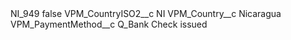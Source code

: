 <?xml version="1.0" encoding="UTF-8"?>
<CustomMetadata xmlns="http://soap.sforce.com/2006/04/metadata" xmlns:xsi="http://www.w3.org/2001/XMLSchema-instance" xmlns:xsd="http://www.w3.org/2001/XMLSchema">
    <label>NI_949</label>
    <protected>false</protected>
    <values>
        <field>VPM_CountryISO2__c</field>
        <value xsi:type="xsd:string">NI</value>
    </values>
    <values>
        <field>VPM_Country__c</field>
        <value xsi:type="xsd:string">Nicaragua</value>
    </values>
    <values>
        <field>VPM_PaymentMethod__c</field>
        <value xsi:type="xsd:string">Q_Bank Check issued</value>
    </values>
</CustomMetadata>
